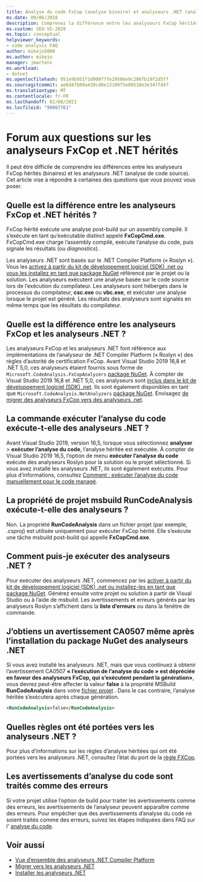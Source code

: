 ```yaml
---
title: Analyse du code FxCop (analyse binaire) et analyseurs .NET (analyse de la source)
ms.date: 09/06/2018
description: Comprenez la différence entre les analyseurs FxCop hérités (analyse binaire) et .NET (analyse de code source) dans Visual Studio. Consultez les réponses aux questions sur l’utilisation de ces analyseurs.
ms.custom: SEO-VS-2020
ms.topic: conceptual
helpviewer_keywords:
- code analysis FAQ
author: mikejo5000
ms.author: mikejo
manager: jmartens
ms.workload:
- dotnet
ms.openlocfilehash: 951e9b951f1d90077fe29506e9c288fb19f2d5ff
ms.sourcegitcommit: ae6d47b09a439cd0e13180f5e89510e3e347fd47
ms.translationtype: MT
ms.contentlocale: fr-FR
ms.lasthandoff: 02/08/2021
ms.locfileid: "99867761"
---
```

# <a name="frequently-asked-questions-about-legacy-fxcop-and-net-analyzers"></a>Forum aux questions sur les analyseurs FxCop et .NET hérités

Il peut être difficile de comprendre les différences entre les analyseurs FxCop hérités (binaires) et les analyseurs .NET (analyse de code source). Cet article vise à répondre à certaines des questions que vous pouvez vous poser.

## <a name="whats-the-difference-between-legacy-fxcop-and-net-analyzers"></a>Quelle est la différence entre les analyseurs FxCop et .NET hérités ?

FxCop hérité exécute une analyse post-build sur un assembly compilé. Il s’exécute en tant qu’exécutable distinct appelé **FxCopCmd.exe**. FxCopCmd.exe charge l’assembly compilé, exécute l’analyse du code, puis signale les résultats (ou *diagnostics*).

Les analyseurs .NET sont basés sur le .NET Compiler Platform (« Roslyn »). Vous les [activez à partir du kit de développement logiciel (SDK) .net ou vous les installez en tant que package NuGet](install-net-analyzers.md) référencé par le projet ou la solution. Les analyseurs exécutent une analyse basée sur le code source lors de l’exécution du compilateur. Les analyseurs sont hébergés dans le processus du compilateur, **csc.exe** ou **vbc.exe**, et exécuter une analyse lorsque le projet est généré. Les résultats des analyseurs sont signalés en même temps que les résultats du compilateur.

## <a name="whats-the-difference-between-fxcop-analyzers-and-net-analyzers"></a>Quelle est la différence entre les analyseurs FxCop et les analyseurs .NET ?

Les analyseurs FxCop et les analyseurs .NET font référence aux implémentations de l’analyseur de .NET Compiler Platform (« Roslyn ») des règles d’autorité de certification FxCop. Avant Visual Studio 2019 16,8 et .NET 5,0, ces analyseurs étaient fournis sous forme de `Microsoft.CodeAnalysis.FxCopAnalyzers` [package NuGet](https://www.nuget.org/packages/Microsoft.CodeAnalysis.FxCopAnalyzers). À compter de Visual Studio 2019 16,8 et .NET 5,0, ces analyseurs sont [inclus dans le kit de développement logiciel (SDK) .net](/dotnet/fundamentals/code-analysis/overview). Ils sont également disponibles en tant que `Microsoft.CodeAnalysis.NetAnalyzers` [package NuGet](https://www.nuget.org/packages/Microsoft.CodeAnalysis.NetAnalyzers). Envisagez [de migrer des analyseurs FxCop vers des analyseurs .net](migrate-from-fxcop-analyzers-to-net-analyzers.md).

## <a name="does-the-run-code-analysis-command-run-net-analyzers"></a>La commande exécuter l’analyse du code exécute-t-elle des analyseurs .NET ?

Avant Visual Studio 2019, version 16,5, lorsque vous sélectionnez **analyser**  >  **exécuter l’analyse du code**, l’analyse héritée est exécutée. À compter de Visual Studio 2019 16,5, l’option de menu **exécuter l’analyse du code** exécute des analyseurs Roslyn pour la solution ou le projet sélectionné. Si vous avez installé les analyseurs .NET, ils sont également exécutés. Pour plus d’informations, consultez [Comment : exécuter l’analyse du code manuellement pour le code managé](how-to-run-code-analysis-manually-for-managed-code.md).

## <a name="does-the-runcodeanalysis-msbuild-project-property-run-analyzers"></a>La propriété de projet msbuild RunCodeAnalysis exécute-t-elle des analyseurs ?

Non. La propriété **RunCodeAnalysis** dans un fichier projet (par exemple, *.csproj*) est utilisée uniquement pour exécuter FxCop hérité. Elle s’exécute une tâche msbuild post-build qui appelle **FxCopCmd.exe**.

## <a name="so-how-do-i-run-net-analyzers-then"></a>Comment puis-je exécuter des analyseurs .NET ?

Pour exécuter des analyseurs .NET, commencez par les [activer à partir du kit de développement logiciel (SDK) .net ou installez-les en tant que package NuGet](install-net-analyzers.md). Générez ensuite votre projet ou solution à partir de Visual Studio ou à l’aide de msbuild. Les avertissements et erreurs générés par les analyseurs Roslyn s’affichent dans la **liste d’erreurs** ou dans la fenêtre de commande.

## <a name="i-get-warning-ca0507-even-after-ive-installed-the-net-analyzers-nuget-package"></a>J’obtiens un avertissement CA0507 même après l’installation du package NuGet des analyseurs .NET

Si vous avez installé les analyseurs .NET, mais que vous continuez à obtenir l’avertissement CA0507 **« l’exécution de l’analyse du code » est dépréciée en faveur des analyseurs FxCop, qui s’exécutent pendant la génération»**, vous devrez peut-être affecter la valeur **false** à la propriété MSBuild **RunCodeAnalysis** dans votre [fichier projet](../ide/solutions-and-projects-in-visual-studio.md#project-file) . Dans le cas contraire, l’analyse héritée s’exécutera après chaque génération.

```xml
<RunCodeAnalysis>false</RunCodeAnalysis>
```

## <a name="which-rules-have-been-ported-to-net-analyzers"></a>Quelles règles ont été portées vers les analyseurs .NET ?

Pour plus d’informations sur les règles d’analyse héritées qui ont été portées vers les analyseurs .NET, consultez l’état du port de la [règle FXCop](fxcop-rule-port-status.md).

## <a name="code-analysis-warnings-are-treated-as-errors"></a>Les avertissements d’analyse du code sont traités comme des erreurs

Si votre projet utilise l’option de build pour traiter les avertissements comme des erreurs, les avertissements de l’analyseur peuvent apparaître comme des erreurs. Pour empêcher que des avertissements d’analyse du code ne soient traités comme des erreurs, suivez les étapes indiquées dans FAQ sur l' [analyse du code](../code-quality/analyzers-faq.md#treat-warnings-as-errors).

## <a name="see-also"></a>Voir aussi

- [Vue d’ensemble des analyseurs .NET Compiler Platform](roslyn-analyzers-overview.md)
- [Migrer vers les analyseurs .NET](migrate-from-legacy-analysis-to-net-analyzers.md)
- [Installer les analyseurs .NET](install-net-analyzers.md)
